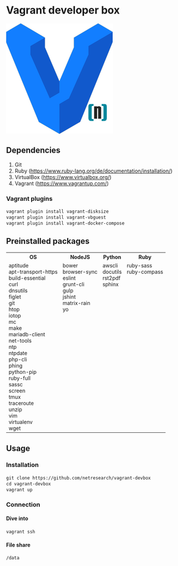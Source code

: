 # Vagrant developer box

![NR Vagrant Developer Box](docs/vagrant-nr.png "NR Vagrant Developer Box")

## Dependencies

1. Git
2. Ruby (https://www.ruby-lang.org/de/documentation/installation/)
3. VirtualBox (https://www.virtualbox.org/)
4. Vagrant (https://www.vagrantup.com/)

### Vagrant plugins

```
vagrant plugin install vagrant-disksize
vagrant plugin install vagrant-vbguest
vagrant plugin install vagrant-docker-compose
```

## Preinstalled packages
<table>
    <tr>
        <th>OS</th>
        <th>NodeJS</th>
        <th>Python</th>
        <th>Ruby</th>
    </tr>
    <tr valign="top">
        <td>aptitude
            <br>apt-transport-https
            <br>build-essential
            <br>curl
            <br>dnsutils
            <br>figlet
            <br>git
            <br>htop
            <br>iotop
            <br>mc
            <br>make
            <br>mariadb-client
            <br>net-tools
            <br>ntp
            <br>ntpdate
            <br>php-cli
            <br>phing
            <br>python-pip
            <br>ruby-full
            <br>sassc
            <br>screen
            <br>tmux
            <br>traceroute
            <br>unzip
            <br>vim
            <br>virtualenv
            <br>wget</td>
        <td>bower
            <br>browser-sync
            <br>eslint
            <br>grunt-cli
            <br>gulp
            <br>jshint
            <br>matrix-rain
            <br>yo</td>
        <td>awscli
            <br>docutils
            <br>rst2pdf
            <br>sphinx</td>
        <td>ruby-sass
            <br>ruby-compass</td>
    </tr>
</table>

## Usage

### Installation

```
git clone https://github.com/netresearch/vagrant-devbox
cd vagrant-devbox
vagrant up

```

### Connection

#### Dive into

```
vagrant ssh
```

#### File share

```
/data
```
